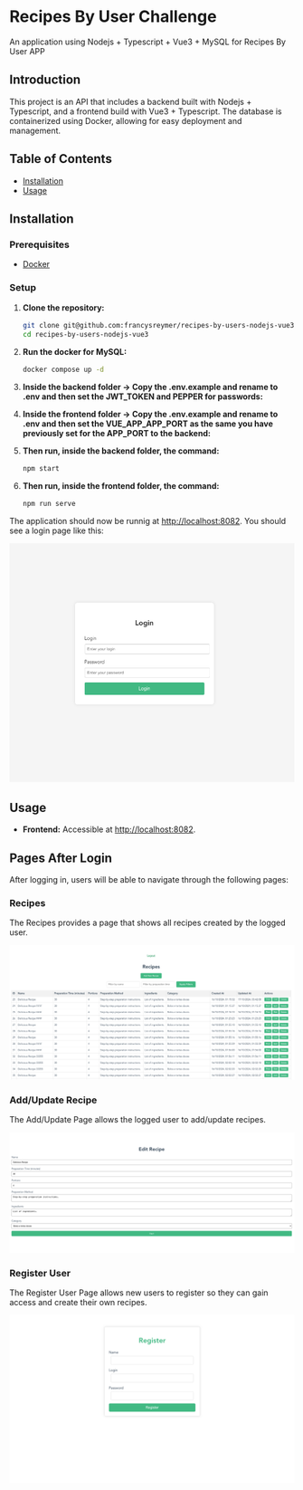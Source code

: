 # Recipes By User Challenge

An application using Nodejs + Typescript + Vue3 + MySQL for Recipes By User APP

## Introduction

This project is an API that includes a backend built with Nodejs + Typescript, and a frontend build with Vue3 + Typescript. The database is containerized using Docker, allowing for easy deployment and management. 

## Table of Contents

- [Installation](#installation)
- [Usage](#usage)

## Installation

### Prerequisites

- [Docker](https://www.docker.com/)

### Setup

1. **Clone the repository:**

    ```bash
    git clone git@github.com:francysreymer/recipes-by-users-nodejs-vue3.git
    cd recipes-by-users-nodejs-vue3
    ```

2. **Run the docker for MySQL:**

    ```bash
    docker compose up -d
    ```

3. **Inside the backend folder -> Copy the .env.example and rename to .env and then set the JWT_TOKEN and PEPPER for passwords:**

4. **Inside the frontend folder -> Copy the .env.example and rename to .env and then set the VUE_APP_APP_PORT as the same you have previously set for the APP_PORT to the backend:**

5. **Then run, inside the backend folder, the command:**

    ```bash
    npm start
    ```

6. **Then run, inside the frontend folder, the command:**

    ```bash
    npm run serve
    ```
The application should now be runnig at [http://localhost:8082](http://localhost:8082).
You should see a login page like this:

![Recipes By User Login Page](images/login.png)


## Usage

- **Frontend:** Accessible at [http://localhost:8082](http://localhost:8082).

## Pages After Login

After logging in, users will be able to navigate through the following pages:

### Recipes

The Recipes provides a page that shows all recipes created by the logged user.

![Recipes](images/recipes.png)

### Add/Update Recipe

The Add/Update Page allows the logged user to add/update recipes.

![Add New Location](images/recipes-form.png)

### Register User

The Register User Page allows new users to register so they can gain access and create their own recipes.

![Register User](images/register-user.png)